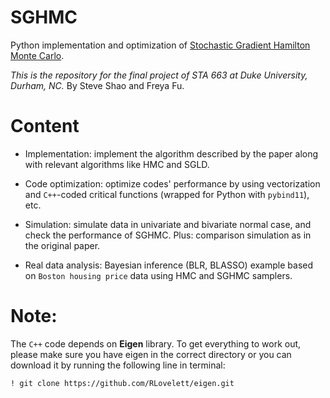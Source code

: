 # SGHMC
Python implementation and optimization of [Stochastic Gradient Hamilton Monte Carlo](https://arxiv.org/pdf/1402.4102.pdf). 

_This is the repository for the final project of STA 663 at Duke University, Durham, NC._ By Steve Shao and Freya Fu.

# Content

+ Implementation: implement the algorithm described by the paper along with relevant algorithms like HMC and SGLD.

+ Code optimization: optimize codes' performance by using vectorization and `C++`-coded critical functions (wrapped for Python with `pybind11`), etc.

+ Simulation: simulate data in univariate and bivariate normal case, and check the performance of SGHMC. Plus: comparison simulation as in the original paper.

+ Real data analysis: Bayesian inference (BLR, BLASSO) example based on `Boston housing price` data using HMC and SGHMC samplers.

# Note:

The `C++` code depends on __Eigen__ library. To get everything to work out, please make sure you have eigen in the correct directory or you can download it by running the following line in terminal:

`! git clone https://github.com/RLovelett/eigen.git`
